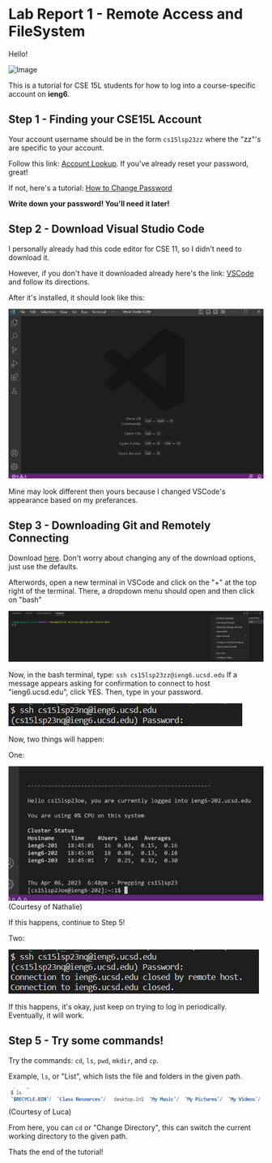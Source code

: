 # **Lab Report 1 - Remote Access and FileSystem**
Hello!

![Image](https://tse1.mm.bing.net/th?id=OIP.8LZXRf13eYIi-g6nxSfghgAAAA&pid=Api&rs=1&c=1&qlt=95&w=157&h=97)

This is a tutorial for CSE 15L students for how to log into a course-specific account on **ieng6**.

## Step 1 - Finding your CSE15L Account

Your account username should be in the form `cs15lsp23zz` where the "zz"'s are specific to your account.

Follow this link: [Account Lookup](https://sdacs.ucsd.edu/~icc/index.php). If you've already reset your password, great! 

If not, here's a tutorial: [How to Change Password](https://drive.google.com/file/d/17IDZn8Qq7Q0RkYMxdiIR0o6HJ3B5YqSW/view?usp=share_link)

**Write down your password! You'll need it later!**

## Step 2 - Download Visual Studio Code

I personally already had this code editor for CSE 11, so I didn't need to download it. 

However, if you don't have it downloaded already here's the link: [VSCode](https://code.visualstudio.com/) and follow its directions.

After it's installed, it should look like this:

![Image](vscode1.png)

Mine may look different then yours because I changed VSCode's appearance based on my preferances.

## Step 3 - Downloading Git and Remotely Connecting

Download [here](https://gitforwindows.org/). Don't worry about changing any of the download options, just use the defaults.

Afterwords, open a new terminal in VSCode and click on the "+" at the top right of the terminal. There, a dropdown menu should open and then click on "bash"

![Image](gitbash.png)

Now, in the bash terminal, type: `ssh cs15lsp23zz@ieng6.ucsd.edu` If a message appears asking for confirmation to connect to host "ieng6.ucsd.edu", click YES. Then, type in your password.

![Image](bashlogin.png)

Now, two things will happen:

One:

![Image](loginsuccess.png) (Courtesy of Nathalie)

If this happens, continue to Step 5!

Two:

![Image](closedhost.png)

If this happens, it's okay, just keep on trying to log in periodically. Eventually, it will work.

## Step 5 - Try some commands!

Try the commands: `cd`, `ls`, `pwd`, `mkdir`, and `cp`.

Example, `ls`, or "List", which lists the file and folders in the given path.

![Image](ls.png) (Courtesy of Luca)


From here, you can `cd` or "Change Directory", this can switch the current working directory to the given path.

Thats the end of the tutorial! 
